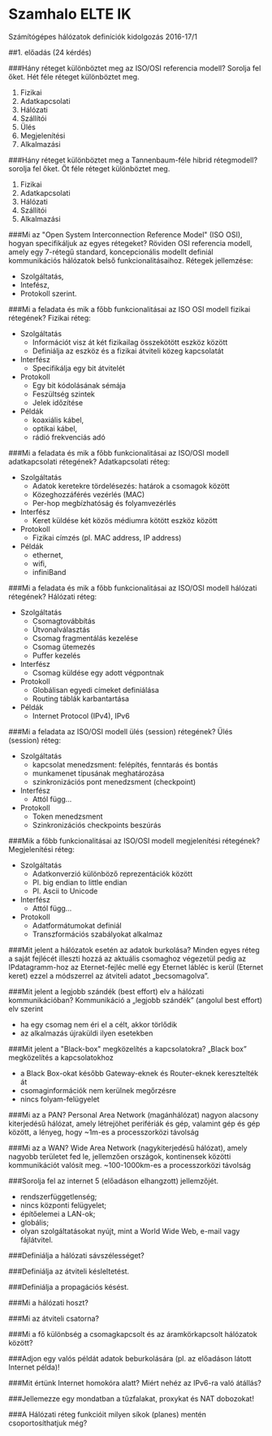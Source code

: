# Szamhalo ELTE IK
Számítógépes hálózatok definíciók kidolgozás 2016-17/1 

##1. előadás (24 kérdés)

###Hány réteget különböztet meg az ISO/OSI referencia modell? Sorolja fel őket.
Hét féle réteget különböztet meg.

1. Fizikai
2. Adatkapcsolati
3. Hálózati
4. Szállítói
5. Ülés
6. Megjelenítési
7. Alkalmazási

###Hány réteget különböztet meg a Tannenbaum-féle hibrid rétegmodell? sorolja fel őket.
Öt féle réteget különböztet meg.

1. Fizikai
2. Adatkapcsolati
3. Hálózati
4. Szállítói
5. Alkalmazási

###Mi az "Open System Interconnection Reference Model" (ISO OSI), hogyan specifikáljuk az egyes rétegeket?
Röviden OSI referencia modell, amely egy 7-rétegű standard, koncepcionális modellt definiál kommunikációs hálózatok belső funkcionalitásaihoz.
Rétegek jellemzése:
* Szolgáltatás,
* Intefész,
* Protokoll
szerint.

###Mi a feladata és mik a főbb funkcionalitásai az ISO OSI modell fizikai rétegének?
Fizikai réteg:
* Szolgáltatás
  * Információt visz át két fizikailag összekötött eszköz között
  * Definiálja az eszköz és a fizikai átviteli közeg kapcsolatát
* Interfész
  * Specifikálja egy bit átvitelét
* Protokoll
  * Egy bit kódolásának sémája
  * Feszültség szintek
  * Jelek időzítése
* Példák
  * koaxiális kábel, 
  * optikai kábel,
  * rádió frekvenciás adó

###Mi a feladata és mik a főbb funkcionalitásai az ISO/OSI modell adatkapcsolati rétegének?
Adatkapcsolati réteg:
* Szolgáltatás
  * Adatok keretekre tördelésezés: határok a csomagok között
  * Közeghozzáférés vezérlés (MAC)
  * Per-hop megbízhatóság és folyamvezérlés
* Interfész
  * Keret küldése két közös médiumra kötött eszköz között
* Protokoll
  * Fizikai címzés (pl. MAC address, IP address)
* Példák
  * ethernet, 
  * wifi,
  * infiniBand

###Mi a feladata és mik a főbb funkcionalitásai az ISO/OSI modell hálózati rétegének?
Hálózati réteg:
* Szolgáltatás
  * Csomagtovábbítás
  * Útvonalválasztás
  * Csomag fragmentálás kezelése
  * Csomag ütemezés
  * Puffer kezelés
* Interfész
  * Csomag küldése egy adott végpontnak
* Protokoll
  * Globálisan egyedi címeket definiálása
  * Routing táblák karbantartása
* Példák
  *  Internet Protocol (IPv4), IPv6

###Mi a feladata az ISO/OSI modell ülés (session) rétegének?
Ülés (session) réteg:
* Szolgáltatás
  * kapcsolat menedzsment: felépítés, fenntarás és bontás
  * munkamenet típusának meghatározása
  * szinkronizációs pont menedzsment (checkpoint)
* Interfész
  * Attól függ…
* Protokoll
  * Token menedzsment
  * Szinkronizációs checkpoints beszúrás

###Mik a főbb funkcionalitásai az ISO/OSI modell megjelenítési rétegének?
Megjelenítési réteg:
* Szolgáltatás
  * Adatkonverzió különböző reprezentációk között
  * Pl. big endian to little endian
  * Pl. Ascii to Unicode
* Interfész
  * Attól függ…
* Protokoll
  * Adatformátumokat definiál
  * Transzformációs szabályokat alkalmaz

###Mit jelent a hálózatok esetén az adatok burkolása? 
Minden egyes réteg a saját fejlécét illeszti hozzá az aktuális csomaghoz végezetül pedig az IPdatagramm-hoz az Eternet-fejléc mellé egy Eternet lábléc is kerül (Eternet keret) ezzel a módszerrel az átviteli adatot „becsomagolva”.

###Mit jelent a legjobb szándék (best effort) elv a hálózati kommunikációban?
Kommunikáció a „legjobb szándék” (angolul best effort) elv szerint
* ha egy csomag nem éri el a célt, akkor törlődik
* az alkalmazás újraküldi ilyen esetekben

###Mit jelent a "Black-box" megközelítés a kapcsolatokra?
„Black box” megközelítés a kapcsolatokhoz
* a Black Box-okat később Gateway-eknek és Router-eknek keresztelték át
* csomaginformációk nem kerülnek megőrzésre
* nincs folyam-felügyelet

###Mi az a PAN?
Personal Area Network (magánhálózat) nagyon alacsony kiterjedésű hálózat, amely létrejöhet perifériák és gép, valamint gép és gép között, a lényeg, hogy ~1m-es a processzorközi távolság

###Mi az a WAN? 
Wide Area Network (nagykiterjedésű hálózat), amely nagyobb területet fed le, jellemzően országok, kontinensek közötti kommunikációt valósít meg.  ~100-1000km-es a processzorközi távolság

###Sorolja fel az internet 5 (előadáson elhangzott) jellemzőjét.
* rendszerfüggetlenség;
* nincs központi felügyelet;
* építőelemei a LAN-ok;
* globális;
* olyan szolgáltatásokat nyújt, mint a World Wide Web, e-mail vagy fájlátvitel.

###Definiálja a hálózati sávszélességet? 

###Definiálja az átviteli késleltetést.

###Definiálja a propagációs késést.

###Mi a hálózati hoszt?

###Mi az átviteli csatorna?

###Mi a fő különbség a csomagkapcsolt és az áramkörkapcsolt hálózatok között?

###Adjon egy valós példát adatok beburkolására (pl. az előadáson látott Internet példa)!

###Mit értünk Internet homokóra alatt? Miért nehéz az IPv6-ra való átállás?

###Jellemezze egy mondatban a tűzfalakat, proxykat és NAT dobozokat!

###A Hálózati réteg funkcióit milyen síkok (planes) mentén csoportosíthatjuk még?
